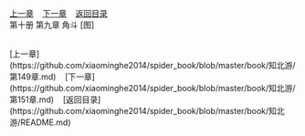 
[上一章](https://github.com/xiaominghe2014/spider_book/blob/master/book/知北游/第149章.md)&nbsp;&nbsp;&nbsp;&nbsp;[下一章](https://github.com/xiaominghe2014/spider_book/blob/master/book/知北游/第151章.md)&nbsp;&nbsp;&nbsp;&nbsp;[返回目录](https://github.com/xiaominghe2014/spider_book/blob/master/book/知北游/README.md)
<br /> 第十册 第九章 角斗 [图]<br />
    
  <br />
[上一章](https://github.com/xiaominghe2014/spider_book/blob/master/book/知北游/第149章.md)&nbsp;&nbsp;&nbsp;&nbsp;[下一章](https://github.com/xiaominghe2014/spider_book/blob/master/book/知北游/第151章.md)&nbsp;&nbsp;&nbsp;&nbsp;[返回目录](https://github.com/xiaominghe2014/spider_book/blob/master/book/知北游/README.md)
